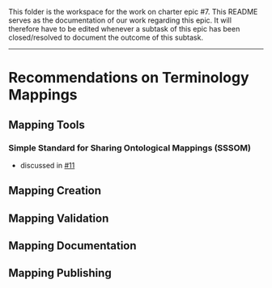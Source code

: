 This folder is the workspace for the work on charter epic #7. 
This README serves as the documentation of our work regarding this epic. It will therefore have to be edited whenever a 
subtask of this epic has been closed/resolved to document the outcome of this subtask.

-----

# Recommendations on Terminology Mappings

## Mapping Tools
### Simple Standard for Sharing Ontological Mappings (SSSOM)
   * discussed in [#11](https://github.com/StroemPhi/section-metadata-wg-onto/issues/11)

## Mapping Creation

## Mapping Validation

## Mapping Documentation

## Mapping Publishing

